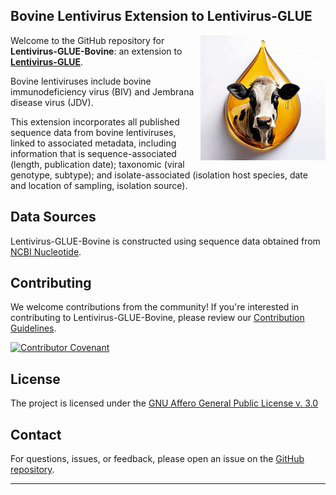 ## Bovine Lentivirus Extension to Lentivirus-GLUE

<img src="md/cow-droplet.png" align="right" alt="" width="200" />

Welcome to the GitHub repository for **Lentivirus-GLUE-Bovine**: an extension to **[Lentivirus-GLUE](https://github.com/giffordlabcvr/Lentivirus-GLUE)**.

Bovine lentiviruses include bovine immunodeficiency virus (BIV) and Jembrana disease virus (JDV). 

This extension incorporates all published sequence data from bovine lentiviruses, linked to associated metadata, including information that is sequence-associated (length, publication date); taxonomic (viral genotype, subtype); and isolate-associated (isolation host species, date and location of sampling, isolation source).

## Data Sources

Lentivirus-GLUE-Bovine is constructed using sequence data obtained from [NCBI Nucleotide](https://www.ncbi.nlm.nih.gov/nuccore).

## Contributing

We welcome contributions from the community! If you're interested in contributing to Lentivirus-GLUE-Bovine, please review our [Contribution Guidelines](./md/CONTRIBUTING.md).

[![Contributor Covenant](https://img.shields.io/badge/Contributor%20Covenant-2.1-4baaaa.svg)](./md/code_of_conduct.md)

## License

The project is licensed under the [GNU Affero General Public License v. 3.0](https://www.gnu.org/licenses/agpl-3.0.en.html)

## Contact

For questions, issues, or feedback, please open an issue on the [GitHub repository](https://github.com/giffordlabcvr/Lentivirus-GLUE-Bovine/issues).

* * * * *
